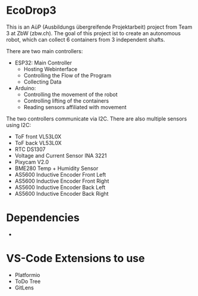 # EcoDrop3
This is an AüP (Ausbildungs übergreifende Projektarbeit) project from Team 3 at ZbW (zbw.ch).
The goal of this project ist to create an autonomous robot, which can collect 6 containers from 3 independent shafts.

There are two main controllers:
- ESP32: Main Controller
    - Hosting Webinterface
    - Controlling the Flow of the Program
    - Collecting Data
- Arduino:
    - Controlling the movement of the robot
    - Controlling lifting of the containers
    - Reading sensors affiliated with movement

The two controllers communicate via I2C.
There are also multiple sensors using I2C:
- ToF front VL53L0X
- ToF back VL53L0X
- RTC DS1307
- Voltage and Current Sensor INA 3221 
- Pixycam V2.0
- BME280 Temp + Humidity Sensor
- AS5600 Inductive Encoder Front Left
- AS5600 Inductive Encoder Front Right
- AS5600 Inductive Encoder Back Left
- AS5600 Inductive Encoder Back Right



# Dependencies
- 


# VS-Code Extensions to use
- Platformio
- ToDo Tree
- GitLens

